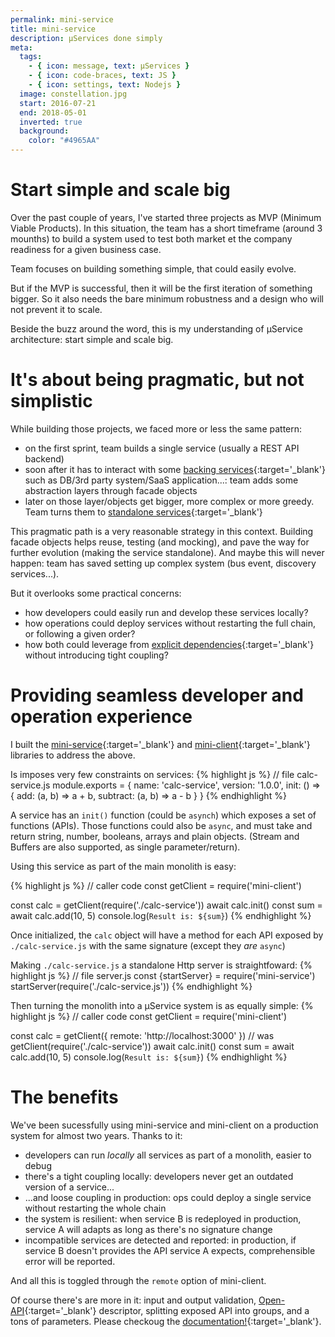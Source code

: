 ```yaml
---
permalink: mini-service
title: mini-service
description: µServices done simply
meta:
  tags:
    - { icon: message, text: µServices }
    - { icon: code-braces, text: JS }
    - { icon: settings, text: Nodejs }
  image: constellation.jpg
  start: 2016-07-21
  end: 2018-05-01
  inverted: true
  background:
    color: "#4965AA"
---
```


# Start simple and scale big

Over the past couple of years, I've started three projects as MVP (Minimum Viable Products).
In this situation, the team has a short timeframe (around 3 mounths) to build a system used to test both market et the company readiness for a given business case.

Team focuses on building something simple, that could easily evolve.

But if the MVP is successful, then it will be the first iteration of something bigger.
So it also needs the bare minimum robustness and a design who will not prevent it to scale.

Beside the buzz around the word, this is my understanding of µService architecture: start simple and scale big.

# It's about being pragmatic, but not simplistic

While building those projects, we faced more or less the same pattern:

- on the first sprint, team builds a single service (usually a REST API backend)
- soon after it has to interact with some [backing services][backing-services]{:target='\_blank'} such as DB/3rd party system/SaaS application...: team adds some abstraction layers through facade objects
- later on those layer/objects get bigger, more complex or more greedy. Team turns them to [standalone services][concurrency]{:target='\_blank'}

This pragmatic path is a very reasonable strategy in this context.
Building facade objects helps reuse, testing (and mocking), and pave the way for further evolution (making the service standalone).
And maybe this will never happen: team has saved setting up complex system (bus event, discovery services...).

But it overlooks some practical concerns:

- how developers could easily run and develop these services locally?
- how operations could deploy services without restarting the full chain, or following a given order?
- how both could leverage from [explicit dependencies][dependencies]{:target='\_blank'} without introducing tight coupling?

# Providing seamless developer and operation experience

I built the [mini-service][mini-service]{:target='\_blank'} and [mini-client][mini-client]{:target='\_blank'} libraries to address the above.

Is imposes very few constraints on services:
{% highlight js %}
// file calc-service.js
module.exports = {
name: 'calc-service',
version: '1.0.0',
init: () => {
add: (a, b) => a + b,
subtract: (a, b) => a - b
}
}
{% endhighlight %}

A service has an `init()` function (could be `asynch`) which exposes a set of functions (APIs).
Those functions could also be `async`, and must take and return string, number, booleans, arrays and plain objects.
(Stream and Buffers are also supported, as single parameter/return).

Using this service as part of the main monolith is easy:

{% highlight js %}
// caller code
const getClient = require('mini-client')

const calc = getClient(require('./calc-service'))
await calc.init()
const sum = await calc.add(10, 5)
console.log(`Result is: ${sum}`)
{% endhighlight %}

Once initialized, the `calc` object will have a method for each API exposed by `./calc-service.js` with the same signature (except they _are_ `async`)

Making `./calc-service.js` a standalone Http server is straightfoward:
{% highlight js %}
// file server.js
const {startServer} = require('mini-service')
startServer(require('./calc-service.js'))
{% endhighlight %}

Then turning the monolith into a µService system is as equally simple:
{% highlight js %}
// caller code
const getClient = require('mini-client')

const calc = getClient({
remote: 'http://localhost:3000'
}) // was getClient(require('./calc-service'))
await calc.init()
const sum = await calc.add(10, 5)
console.log(`Result is: ${sum}`)
{% endhighlight %}

# The benefits

We've been sucessfully using mini-service and mini-client on a production system for almost two years.
Thanks to it:

- developers can run _locally_ all services as part of a monolith, easier to debug
- there's a tight coupling locally: developers never get an outdated version of a service...
- ...and loose coupling in production: ops could deploy a single service without restarting the whole chain
- the system is resilient: when service B is redeployed in production, service A will adapts as long as there's no signature change
- incompatible services are detected and reported: in production, if service B doesn't provides the API service A expects, comprehensible error will be reported.

And all this is toggled through the `remote` option of mini-client.

Of course there's are more in it: input and output validation, [Open-API][open-api]{:target='\_blank'} descriptor, splitting exposed API into groups, and a tons of parameters.
Please checkoug the [documentation!][mini-service]{:target='\_blank'}.

[mini-service]: https://feugy.github.io/mini-service
[mini-client]: https://feugy.github.io/mini-client
[backing-services]: https://12factor.net/backing-services
[concurrency]: https://12factor.net/concurrency
[dependencies]: https://12factor.net/dependencies
[open-api]: https://www.openapis.org
